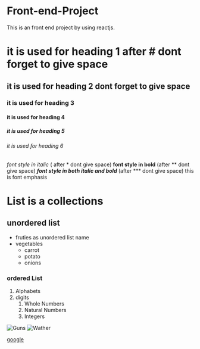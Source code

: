 # Front-end-Project
This is an front end project by using reactjs. 
# it is used for heading 1 after # dont forget to give space
## it is used for heading 2 dont forget to give space
### it is used for heading 3
#### it is used for heading 4
##### it is used for heading 5 #####
###### it is used for heading 6 ######
*font style in italic*  ( after * dont give space)
**font style in bold**   (after ** dont give space)
***font style in both italic and bold***  (after *** dont give space)
this is font emphasis 

# List is a collections #

## unordered list
* fruties as unordered list name
* vegetables
  * carrot
  * potato
  * onions
 
### ordered List 
1. Alphabets
2. digits
    1. Whole Numbers
    2. Natural Numbers
    3. Integers
  
 ![Guns](https://undark.org/wp-content/uploads/2020/04/weapons-3417508.jpg)
 ![Wather](https://www.aceros-de-hispania.com/images/walther-CP88-U4160008/walther-CP88-U4160008.jpg)
 
 [google](https://google.co.in)
